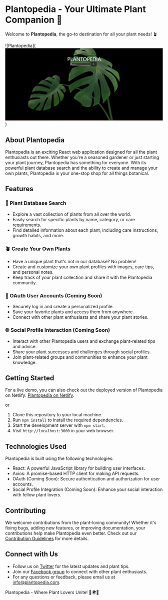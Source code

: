 # Plantopedia - Your Ultimate Plant Companion 🌿

Welcome to **Plantopedia**, the go-to destination for all your plant needs! 🪴

![Plantopedia](![Alt text](image.png))

## About Plantopedia

Plantopedia is an exciting React web application designed for all the plant enthusiasts out there. Whether you're a seasoned gardener or just starting your plant journey, Plantopedia has something for everyone. With its powerful plant database search and the ability to create and manage your own plants, Plantopedia is your one-stop shop for all things botanical.

## Features

### 🌱 Plant Database Search
- Explore a vast collection of plants from all over the world.
- Easily search for specific plants by name, category, or care requirements.
- Find detailed information about each plant, including care instructions, growth habits, and more.

### 🪴 Create Your Own Plants
- Have a unique plant that's not in our database? No problem!
- Create and customize your own plant profiles with images, care tips, and personal notes.
- Keep track of your plant collection and share it with the Plantopedia community.

### 🔐 OAuth User Accounts (Coming Soon)
- Securely log in and create a personalized profile.
- Save your favorite plants and access them from anywhere.
- Connect with other plant enthusiasts and share your plant stories.

### 🌐 Social Profile Interaction (Coming Soon)
- Interact with other Plantopedia users and exchange plant-related tips and advice.
- Share your plant successes and challenges through social profiles.
- Join plant-related groups and communities to enhance your plant knowledge.

## Getting Started

For a live demo, you can also check out the deployed version of Plantopedia on Netlify: [Plantopedia on Netlify](https://plantopedia-pp.netlify.app/).

or

1. Clone this repository to your local machine.
2. Run `npm install` to install the required dependencies.
3. Start the development server with `npm start`.
4. Visit `http://localhost:3000` in your web browser.

## Technologies Used

Plantopedia is built using the following technologies:

- React: A powerful JavaScript library for building user interfaces.
- Axios: A promise-based HTTP client for making API requests.
- OAuth (Coming Soon): Secure authentication and authorization for user accounts.
- Social Profile Integration (Coming Soon): Enhance your social interaction with fellow plant lovers.

## Contributing

We welcome contributions from the plant-loving community! Whether it's fixing bugs, adding new features, or improving documentation, your contributions help make Plantopedia even better. Check out our [Contribution Guidelines](CONTRIBUTING.md) for more details.

## Connect with Us

- Follow us on [Twitter](https://twitter.com/plantopediaapp) for the latest updates and plant tips.
- Join our [Facebook group](https://www.facebook.com/groups/plantopedia) to connect with other plant enthusiasts.
- For any questions or feedback, please email us at [info@plantopedia.com](mailto:info@plantopedia.com).

Plantopedia - Where Plant Lovers Unite! 🌿🌍🌸